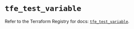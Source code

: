# `tfe_test_variable`

Refer to the Terraform Registry for docs: [`tfe_test_variable`](https://registry.terraform.io/providers/hashicorp/tfe/0.62.0/docs/resources/test_variable).
